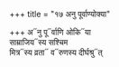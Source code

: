 +++
title = "१७ अनु पूर्वाण्योक्या"

+++
अ᳓नु पू᳓र्वाणि ओकि᳓या  
साम्राजिय᳓स्य सश्चिम  
मित्र᳓स्य व्रता᳓ व᳓रुणस्य दीर्घश्रु᳓त्
